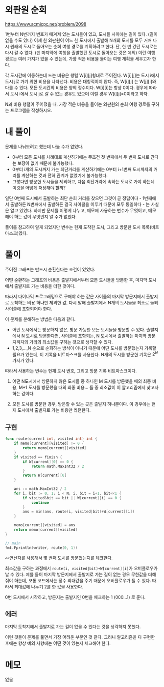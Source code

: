 # 외판원 순회

https://www.acmicpc.net/problem/2098

1번부터 N번까지 번호가 매겨져 있는 도시들이 있고, 도시들 사이에는 길이 있다. (길이 없을 수도 있다) 이제 한 외판원이 어느 한 도시에서 출발해 N개의 도시를 모두 거쳐 다시 원래의 도시로 돌아오는 순회 여행 경로를 계획하려고 한다. 단, 한 번 갔던 도시로는 다시 갈 수 없다. (맨 마지막에 여행을 출발했던 도시로 돌아오는 것은 예외) 이런 여행 경로는 여러 가지가 있을 수 있는데, 가장 적은 비용을 들이는 여행 계획을 세우고자 한다.

각 도시간에 이동하는데 드는 비용은 행렬 W[i][j]형태로 주어진다. W[i][j]는 도시 i에서 도시 j로 가기 위한 비용을 나타낸다. 비용은 대칭적이지 않다. 즉, W[i][j] 는 W[j][i]와 다를 수 있다. 모든 도시간의 비용은 양의 정수이다. W[i][i]는 항상 0이다. 경우에 따라서 도시 i에서 도시 j로 갈 수 없는 경우도 있으며 이럴 경우 W[i][j]=0이라고 하자.

N과 비용 행렬이 주어졌을 때, 가장 적은 비용을 들이는 외판원의 순회 여행 경로를 구하는 프로그램을 작성하시오.

# 내 풀이

문제를 나눠보려고 했는데 나눌 수가 없었다.

- 0부터 모든 도시를 차례대로 계산하기에는 무조건 첫 번째에서 두 번째 도시로 간다는 보장이 없기 때문에 불가능했다.
- 0부터 i개의 도시까지 가는 최단거리를 계산하기에는 0부터 i+1번째 도시까지의 거리를 계산하는 것과 전혀 관계가 없었기에 불가능했다.
- 그렇다면 방문한 도시들을 제외하고, 다음 최단거리에 속하는 도시로 가야 하는데 이것을 어떻게 저장해야 할까?

일단 0번째 도시에서 출발하는 최단 순회 거리를 찾으면 그것이 곧 정답이다 - 1번째에서 출발하든 N번째에서 출발하든 결국 사이클을 이루기 때문에 모두 동일하다 - 는 사실은 알고 있었다. 하지만 문제를 어떻게 나누고, 메모에 사용하는 변수가 무엇이고, 메모해야 하는 값이 무엇인지 알 수가 없었다.

풀이를 참고하여 알게 되었지만 변수는 현재 도착한 도시, 그리고 방문한 도시 목록(비트마스크)였다.

# 풀이

주어진 그래프는 반드시 순환한다는 조건이 있었다.

어떤 순환하는 그래프의 비용은 출발지에서부터 모든 도시들을 방문한 후, 마지막 도시에서 출발지로 가는 비용을 더한 것이다.

따라서 다이나믹 프로그래밍으로 구해야 하는 값은 사이클의 마지막 방문지에서 출발지로 도착하는 비용 하나만 제외한 값, 다시 말해 출발지에서 N개의 도시들을 최소로 돌되 사이클에 포함되어야 한다.

이 문제를 분해하는 방법은 다음과 같다.

- 어떤 도시에서는 방문하지 않은, 방문 가능한 모든 도시들을 방문할 수 있다. 출발지에서 N 도시로 방문한다면, 사이클에 포함되는, N 도시에서 출발하는 마지막 방문지까지의 거리의 최소값을 구하는 것으로 생각할 수 있다.
- 1,2,3,...,N 순으로 순회하는 방식이 아니기 때문에 어떤 도시를 방문했는지 기록할 필요가 있는데, 이 기록을 비트마스크를 사용한다. N개의 도시를 방문한 기록은 $2^N$가지가 있다.

따라서 사용하는 변수는 현재 도시 번호, 그리고 방문 기록 비트마스크이다.

1. 어떤 N도시에서 방문하지 않은 도시들 중 하나인 M 도시를 방문했을 때의 최종 비용, M+1 도시를 방문했을 때의 최종 비용... 들 중 최소값이 이 알고리즘에서 찾고자 하는 값이다.

2. 모든 도시를 방문한 경우, 방문할 수 있는 곳은 출발지 하나뿐이다. 이 경우에는 현재 도시에서 출발지로 가는 비용만 리턴한다.

## 구현
```go
func route(current int, visited int) int {
	if memo[current][visited] != 0 {
		return memo[current][visited]
	}
	if visited == finish {
		if W[current][0] == 0 {
			return math.MaxInt32 / 2
		}
		return W[current][0]
	}

	ans := math.MaxInt32 / 2
	for i, bit := 0, 1; i < N; i, bit = i+1, bit<<1 {
		if visited&bit == bit || W[current][i] == 0 {
			continue
		}
		ans = min(ans, route(i, visited|bit)+W[current][i])
	}

	memo[current][visited] = ans
	return memo[current][visited]
}

// main
fmt.Fprintln(writer, route(0, 1))
```

`<<`연산자를 사용해서 몇 번째 도시를 방문했는지를 체크한다.

최소값을 구하는 과정에서 `route(i, visited|bit)+W[current][i]`가 오버플로우가 날 수 있다. 예를 들어 마지막 방문지에서 출발지로 가는 길이 없는 경우 무한값을 더해줘야 하는데, 보통 코드에서는 정수 최대값을 주기 때문에 오버플로우가 될 수 있다. 따라서 최대값에 나누기 2를 한 값을 사용한다.

0번 도시에서 시작하고, 방문지는 출발지인 0번을 체크하는 1 (000...1) 로 준다.

## 에러

마지막 도착지에서 출발지로 가는 길이 없을 수 있다는 것을 생각하지 못했다.

이런 것들이 문제를 풀면서 가장 어려운 부분인 것 같다. 그러니 알고리즘을 다 구현한 후에는 항상 예외 사항에는 어떤 것이 있는지 체크해야 한다.

# 메모

없음